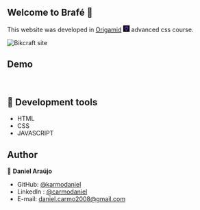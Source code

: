 ## Welcome to Brafé 👋
This website was developed in [Origamid](https://origamid.com) <img alt="origamid logo" src="assets/origamid.png" width="15px" height="15px"> advanced css course.

<img alt="Bikcraft site" src="assets/brafe.gif">

</br>

## Demo



</br>

## 🚀 Development tools 

- HTML
- CSS
- JAVASCRIPT

 ## Author

👤 **Daniel Araújo**

- GitHub: [@karmodaniel](https://github.com/karmodaniel)
- LinkedIn : [@carmodaniel](https://www.linkedin.com/in/carmodaniel/)
- E-mail: daniel.carmo2008@gmail.com

